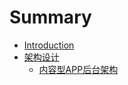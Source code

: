 # Summary

* [Introduction](README.md)
* [架构设计](arch/README.md)
  * [内容型APP后台架构](arch/content_app_arch.md)
